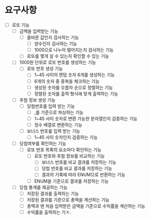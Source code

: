 # 요구사항
- [ ] 로또 기능
  - [ ] 금액을 입력받는 기능
    - [ ] 올바른 값인지 검사하는 기능
      - [ ] 양수인지 검사하는 기능
      - [ ] 1000으로 나누어 떨어지는지 검사하는 기능
    - [ ] 로또를 몇개 살 수 있는지 확인할 수 있는 기능
  - [ ] 1000원 단위로 로또 번호를 생성하는 기능
    - [ ] 로또 번호 생성 기능
      - [ ] 1~45 사이의 랜덤 숫자 6개를 생성하는 기능
      - [ ] 6개의 숫자 중 중복을 체크하는 기능
      - [ ] 생성된 숫자를 오름차 순으로 정렬하는 기능
      - [ ] 정렬된 숫자를 출력 형식에 맞게 출력하는 기능
  - [ ] 추첨 정보 생성 기능
    - [ ] 당첨번호를 입력 받는 기능
      - [ ] ,를 기준으로 파싱하는 기능 
      - [ ] 1~45 사이 숫자로 변환 가능한 문자열인지 검증하는 기능
      - [ ] 정수 배열로 변환하는 기능
    - [ ] 보너스 번호를 입력 받는 기능
      - [ ] 1~45 사이 숫자인지 검증하는 기능
  - [ ] 당첨여부를 확인하는 기능
    - [ ] 로또 번호 목록의 요소마다 확인하는 기능
      - [ ] 로또 번호와 추첨 정보를 비교하는 기능
        - [ ] 보너스 번호를 비교 결과를 저장하는 기능
        - [ ] 당첨 번호를 비교 결과를 저장하는 기능
        - [ ] 결과의 기록에 따라 ENUM으로 반환하는 기능
      - [ ] ENUM을 기준으로 결과를 저장하는 기능
  - [ ] 당첨 통계를 제공하는 기능
    - [ ] 저장된 결과를 출력하는 기능
    - [ ] 저장된 결과를 기준으로 총액을 계산하는 기능
    - [ ] 총액과 맨 처음 입력받은 금액을 기준으로 수익률을 계산하는 기능
    - [ ] 수익률을 출력하는 기ㅈ: